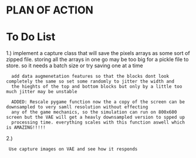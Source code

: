 # PLAN OF ACTION

# To Do List 

  1.) implement a capture class that will save the pixels arrays as some sort of zipped file. 
      storing all the arrays in one go may be too big for a pickle file to store. so it needs a batch size or try saving one at a time
      
      add data augmenetation features so that the blocks dont look completely the same so set some randomly to jitter the width and
      the hieghts of the top and bottom blocks but only by a little too much jitter may be unstable
      
      ADDED: Rescale pygame function now the a copy of the screen can be downsampled to very samll resolution without effecting
      any of the game mechanics, so the simulation can run on 800x600 screen but the VAE will get a heavly downsampled version to spped up
      processing time. everything scales with this function aswell which is AMAZING!!!!!
      
 2.)
 
     Use capture images on VAE and see how it responds 
